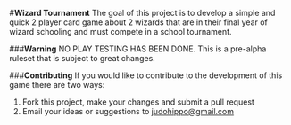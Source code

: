 #**Wizard Tournament**
The goal of this project is to develop a simple and quick 2 player card game about 2 wizards that are in their final year of wizard schooling and must compete in a school tournament.

###**Warning**
NO PLAY TESTING HAS BEEN DONE. 
This is a pre-alpha ruleset that is subject to great changes. 

###**Contributing**
If you would like to contribute to the development of this game there are two ways: 

 1. Fork this project, make your changes and submit a pull request
 2. Email your ideas or suggestions to judohippo@gmail.com

